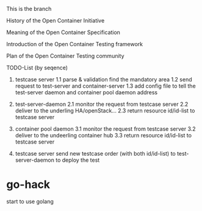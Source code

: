 This is the branch

History of the Open Container Initiative

Meaning of the Open Container Specification 

Introduction of the Open Container Testing framework

Plan of the Open Container Testing community





TODO-List (by seqence)

1. testcase server
1.1 parse & validation
    find the mandatory area
1.2 send request to test-server and container-server
1.3 add config file to tell the test-server daemon and container pool daemon address

2. test-server-daemon
2.1 monitor the request from testcase server
2.2 deliver to the underling HA/openStack...
2.3 return resource id/id-list to testcase server

3. container pool daemon
3.1 monitor the request from testcase server
3.2 deliver to the undeerling container hub
3.3 return resource id/id-list to testcase server

4. testcase server send new testcase order (with both id/id-list) to test-server-daemon
    to deploy the test

# go-hack
start to use golang
